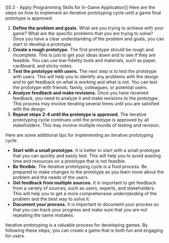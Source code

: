 [[0.3 - Apply Programming Skills for In-Game Application]]
Here are the steps on how to implement an iterative prototyping cycle until a game final prototype is approved:

1. **Define the problem and goals.** What are you trying to achieve with your game? What are the specific problems that you are trying to solve? Once you have a clear understanding of the problem and goals, you can start to develop a prototype.
2. **Create a rough prototype.** The first prototype should be rough and incomplete. This is just to get your ideas down and to see if they are feasible. You can use low-fidelity tools and materials, such as paper, cardboard, and sticky notes.
3. **Test the prototype with users.** The next step is to test the prototype with users. This will help you to identify any problems with the design and to get feedback on what is working and what is not. You can test the prototype with friends, family, colleagues, or potential users.
4. **Analyze feedback and make revisions.** Once you have received feedback, you need to analyze it and make revisions to the prototype. This process may involve iterating several times until you are satisfied with the design.
5. **Repeat steps 2-4 until the prototype is approved.** The iterative prototyping cycle continues until the prototype is approved by all stakeholders. This may involve multiple rounds of testing and revision.

Here are some additional tips for implementing an iterative prototyping cycle:

- **Start with a small prototype.** It is better to start with a small prototype that you can quickly and easily test. This will help you to avoid wasting time and resources on a prototype that is not feasible.
- **Be flexible.** The iterative prototyping cycle is a fluid process. Be prepared to make changes to the prototype as you learn more about the problem and the needs of the users.
- **Get feedback from multiple sources.** It is important to get feedback from a variety of sources, such as users, experts, and stakeholders. This will help you to get a more comprehensive understanding of the problem and the best way to solve it.
- **Document your process.** It is important to document your process so that you can track your progress and make sure that you are not repeating the same mistakes.

Iterative prototyping is a valuable process for developing games. By following these steps, you can create a game that is both fun and engaging for users.